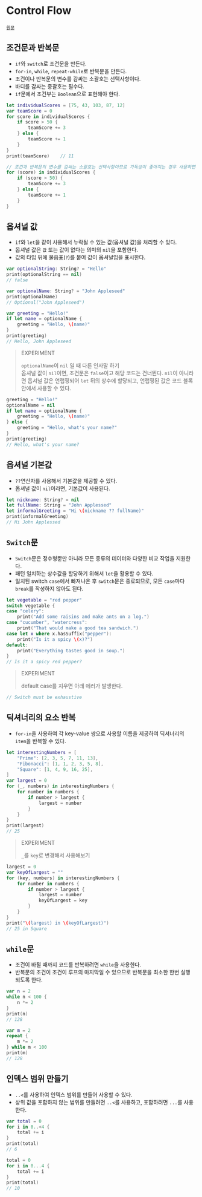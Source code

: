 # Control Flow

[`원문`](https://docs.swift.org/swift-book/GuidedTour/GuidedTour.html#ID462)

## 조건문과 반복문

- `if`와 `switch`로 조건문을 만든다.
- `for-in`, `while`, `repeat-while`로 반복문을 만든다.
- 조건이나 반복문의 변수를 감싸는 소괄호는 선택사항이다.
- 바디를 감싸는 중괄호는 필수다.
- `if`문에서 조건부는 `Boolean`으로 표현해야 한다.

~~~swift
let individualScores = [75, 43, 103, 87, 12]
var teamScore = 0
for score in individualScores {
    if score > 50 {
        teamScore += 3
    } else {
        teamScore += 1
    }
}
print(teamScore)    // 11

// 조건과 반복문의 변수를 감싸는 소괄호는 선택사항이므로 가독성이 좋아지는 경우 사용하면 되겠다.
for (score) in individualScores {
    if (score > 50) {
        teamScore += 3
    } else {
        teamScore += 1
    }
}
~~~

## 옵셔널 값

- `if`와 `let`을 같이 사용해서 누락될 수 있는 값(옵셔널 값)을 처리할 수 있다.
- 옵셔널 값은 `값` 또는 값이 없다는 의미의 `nil`을 포함한다.
- 값의 타입 뒤에 물음표(`?`)를 붙여 값이 옵셔널임을 표시한다.

~~~swift
var optionalString: String? = "Hello"
print(optionalString == nil)
// false

var optionalName: String? = "John Appleseed"
print(optionalName)
// Optional("John Appleseed")

var greeting = "Hello!"
if let name = optionalName {
    greeting = "Hello, \(name)"
}
print(greeting)
// Hello, John Appleseed
~~~

> EXPERIMENT
>
> `optionalName`이 `nil` 일 때 다른 인사말 하기  
> 옵셔널 값이 `nil`이면, 조건문은 `false`이고 해당 코드는 건너뛴다. `nil`이 아니라면 옵셔널 값은 언랩핑되어 `let` 뒤의 상수에 할당되고, 언랩핑된 값은 코드 블록 안에서 사용할 수 있다.

~~~swift
greeting = "Hello!"
optionalName = nil
if let name = optionalName {
    greeting = "Hello, \(name)"
} else {
    greeting = "Hello, what's your name?"
}
print(greeting)
// Hello, what's your name?
~~~

## 옵셔널 기본값

- `??`연산자를 사용해서 기본값을 제공할 수 있다.
- 옵셔널 값이 `nil`이라면, 기본값이 사용된다.

~~~swift
let nickname: String? = nil
let fullName: String = "John Applessed"
let informalGreeting = "Hi \(nickname ?? fullName)"
print(informalGreeting)
// Hi John Applessed
~~~

## `Switch`문

- `Switch`문은 정수형뿐만 아니라 모든 종류의 데이터와 다양한 비교 작업을 지원한다.
- 패턴 일치하는 상수값을 할당하기 위해서 `let`을 활용할 수 있다.
- 일치된 switch `case`에서 빠져나온 후 `switch`문은 종료되므로, 모든 `case`마다 `break`를 작성하지 않아도 된다.

~~~swift
let vegetable = "red pepper"
switch vegetable {
case "celery":
    print("Add some raisins and make ants on a log.")
case "cucumber", "watercress":
    print("That would make a good tea sandwich.")
case let x where x.hasSuffix("pepper"):
    print("Is it a spicy \(x)?")
default:
    print("Everything tastes good in soup.")
}
// Is it a spicy red pepper?
~~~

> EXPERIMENT
>
> default case를 지우면 아래 에러가 발생한다.

~~~swift
// Switch must be exhaustive
~~~

## 딕셔너리의 요소 반복

- `for-in`을 사용하여 각 key-value 쌍으로 사용할 이름을 제공하여 딕셔너리의 `item`을 반복할 수 있다.

~~~swift
let interestingNumbers = [
    "Prime": [2, 3, 5, 7, 11, 13],
    "Fibonacci": [1, 1, 2, 3, 5, 8],
    "Square": [1, 4, 9, 16, 25],
]
var largest = 0
for (_, numbers) in interestingNumbers {
    for number in numbers {
        if number > largest {
            largest = number
        }
    }
}
print(largest)
// 25
~~~

> EXPERIMENT
>
> `_`를 `key`로 변경해서 사용해보기

~~~swift
largest = 0
var keyOfLargest = ""
for (key, numbers) in interestingNumbers {
    for number in numbers {
        if number > largest {
            largest = number
            keyOfLargest = key
        }
    }
}
print("\(largest) in \(keyOfLargest)")
// 25 in Square
~~~



## `while`문

- 조건이 바뀔 때까지 코드를 반복하려면 `while`을 사용한다.
- 반복문의 조건이 조건이 루프의 마지막일 수 있으므로 반복문을 최소한 한번 실행 되도록 한다.

~~~swift
var n = 2
while n < 100 {
    n *= 2
}
print(n)
// 128

var m = 2
repeat {
    m *= 2
} while m < 100
print(m)
// 128
~~~

## 인덱스 범위 만들기

- `..<`를 사용하여 인덱스 범위를 만들어 사용할 수 있다.
- 상위 값을 포함하지 않는 범위를 만들려면 `..<`를 사용하고, 포함하려면 `...`를 사용한다.

~~~swift
var total = 0
for i in 0..<4 {
    total += i
}
print(total)
// 6

total = 0
for i in 0...4 {
    total += i
}
print(total)
// 10
~~~
